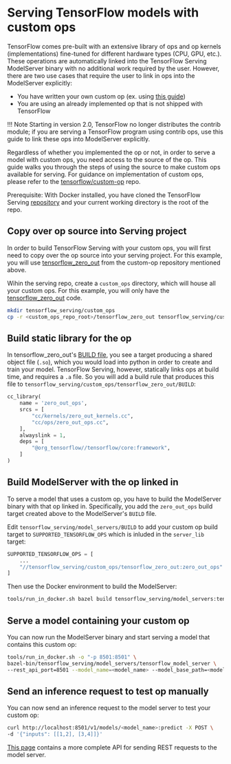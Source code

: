 # Serving TensorFlow models with custom ops

TensorFlow comes pre-built with an extensive library of ops and op kernels
(implementations) fine-tuned for different hardware types (CPU, GPU, etc.).
These operations are automatically linked into the TensorFlow Serving
ModelServer binary with no additional work required by the user. However, there
are two use cases that require the user to link in ops into the ModelServer
explicitly:

*   You have written your own custom op (ex. using
    [this guide](https://github.com/tensorflow/custom-op))
*   You are using an already implemented op that is not shipped with TensorFlow

!!! Note
	Starting in version 2.0, TensorFlow no longer distributes the contrib
	module; if you are serving a TensorFlow program using contrib ops, use this
	guide to link these ops into ModelServer explicitly.

Regardless of whether you implemented the op or not, in order to serve a model
with custom ops, you need access to the source of the op. This guide walks you
through the steps of using the source to make custom ops available for serving.
For guidance on implementation of custom ops, please refer to the
[tensorflow/custom-op](https://github.com/tensorflow/custom-op) repo.

Prerequisite: With Docker installed, you have cloned the TensorFlow Serving
[repository](https://github.com/tensorflow/serving) and your current working
directory is the root of the repo.

## Copy over op source into Serving project

In order to build TensorFlow Serving with your custom ops, you will first need
to copy over the op source into your serving project. For this example, you will
use
[tensorflow_zero_out](https://github.com/tensorflow/custom-op/tree/master/tensorflow_zero_out)
from the custom-op repository mentioned above.

Wihin the serving repo, create a `custom_ops` directory, which will house all
your custom ops. For this example, you will only have the
[tensorflow_zero_out](https://github.com/tensorflow/custom-op/tree/master/tensorflow_zero_out)
code.

```bash
mkdir tensorflow_serving/custom_ops
cp -r <custom_ops_repo_root>/tensorflow_zero_out tensorflow_serving/custom_ops
```

## Build static library for the op

In tensorflow_zero_out's
[BUILD file](https://github.com/tensorflow/custom-op/blob/master/tensorflow_zero_out/BUILD),
you see a target producing a shared object file (`.so`), which you would load
into python in order to create and train your model. TensorFlow Serving,
however, statically links ops at build time, and requires a `.a` file. So you
will add a build rule that produces this file to
`tensorflow_serving/custom_ops/tensorflow_zero_out/BUILD`:

```python
cc_library(
    name = 'zero_out_ops',
    srcs = [
        "cc/kernels/zero_out_kernels.cc",
        "cc/ops/zero_out_ops.cc",
    ],
    alwayslink = 1,
    deps = [
        "@org_tensorflow//tensorflow/core:framework",
    ]
)
```

## Build ModelServer with the op linked in

To serve a model that uses a custom op, you have to build the ModelServer binary
with that op linked in. Specifically, you add the `zero_out_ops` build target
created above to the ModelServer's `BUILD` file.

Edit `tensorflow_serving/model_servers/BUILD` to add your custom op build target
to `SUPPORTED_TENSORFLOW_OPS` which is inluded in the `server_lib` target:

```python
SUPPORTED_TENSORFLOW_OPS = [
    ...
    "//tensorflow_serving/custom_ops/tensorflow_zero_out:zero_out_ops"
]
```

Then use the Docker environment to build the ModelServer:

```bash
tools/run_in_docker.sh bazel build tensorflow_serving/model_servers:tensorflow_model_server
```

## Serve a model containing your custom op

You can now run the ModelServer binary and start serving a model that contains
this custom op:

```bash
tools/run_in_docker.sh -o "-p 8501:8501" \
bazel-bin/tensorflow_serving/model_servers/tensorflow_model_server \
--rest_api_port=8501 --model_name=<model_name> --model_base_path=<model_base_path>
```

## Send an inference request to test op manually

You can now send an inference request to the model server to test your custom
op:

```bash
curl http://localhost:8501/v1/models/<model_name>:predict -X POST \
-d '{"inputs": [[1,2], [3,4]]}'
```

[This page](https://www.tensorflow.org/tfx/serving/api_rest#top_of_page)
contains a more complete API for sending REST requests to the model server.

